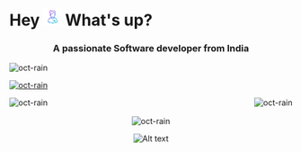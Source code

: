 <h1 align="left" class="text-primary">Hey <img src = "./assets/wired-gradient-268-avatar-man-32.gif" type="img/gif"> What's up?</h1>

###
<h3 align="center">A passionate Software developer from India</h3>

<p align="left"> <img src="https://komarev.com/ghpvc/?username=oct-rain&label=Profile%20views&color=0e75b6&style=flat" alt="oct-rain" /> </p>
<p align="left"> <a href="https://github.com/ryo-ma/github-profile-trophy"><img src="https://github-profile-trophy.vercel.app/?username=oct-rain" alt="oct-rain" /></a> </p>


<p><img align="left" src="https://github-readme-stats.vercel.app/api/top-langs?username=oct-rain&show_icons=true&theme=dark&locale=en&layout=compact" alt="oct-rain" /></p>

<p>&nbsp;<img align="right" src="https://github-readme-stats.vercel.app/api?username=oct-rain&show_icons=true&theme=dark&locale=en" alt="oct-rain" /></p>

<div align="center">
<p><img align="center" src="https://github-readme-streak-stats.herokuapp.com/?user=oct-rain&theme=dark" alt="oct-rain" /></p>
</div>

<div align="center">
  
  ![Alt text](https://spotify-recently-played-readme.vercel.app/api?user=31x54yfwjyskrpwlnekk3565xt5u&width=700)
</div>
<!--
**oCt-raiN/oCt-raiN** is a ✨ _special_ ✨ repository because its `README.md` (this file) appears on your GitHub profile.

Here are some ideas to get you started:

- 🔭 I’m currently working on ...
- 🌱 I’m currently learning ...
- 👯 I’m looking to collaborate on ...
- 🤔 I’m looking for help with ...
- 💬 Ask me about ...
- 📫 How to reach me: ...
- 😄 Pronouns: ...
- ⚡ Fun fact: ...

- https://spotify-recently-played-readme.vercel.app/
-->
